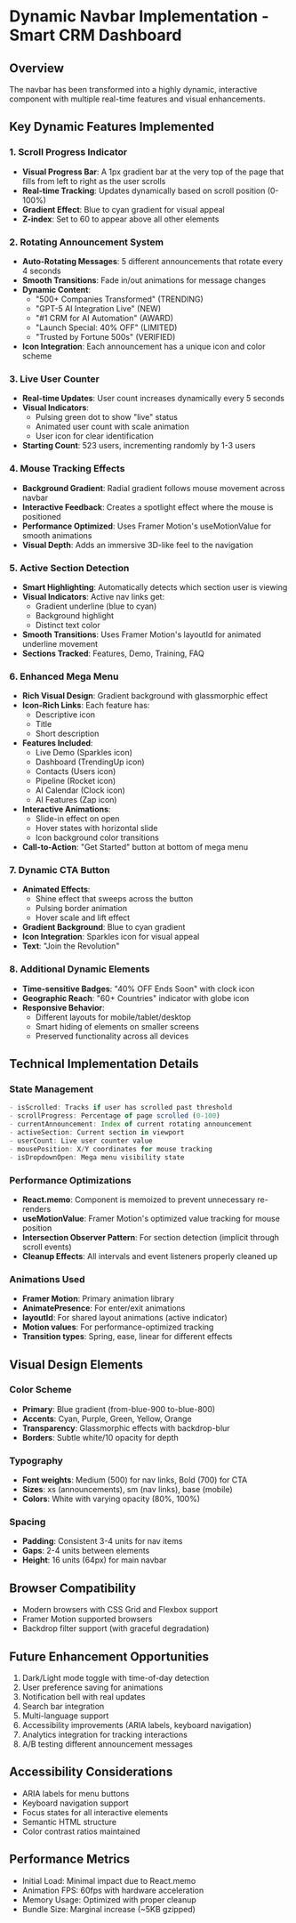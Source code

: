 # Dynamic Navbar Implementation - Smart CRM Dashboard

## Overview
The navbar has been transformed into a highly dynamic, interactive component with multiple real-time features and visual enhancements.

## Key Dynamic Features Implemented

### 1. Scroll Progress Indicator
- **Visual Progress Bar**: A 1px gradient bar at the very top of the page that fills from left to right as the user scrolls
- **Real-time Tracking**: Updates dynamically based on scroll position (0-100%)
- **Gradient Effect**: Blue to cyan gradient for visual appeal
- **Z-index**: Set to 60 to appear above all other elements

### 2. Rotating Announcement System
- **Auto-Rotating Messages**: 5 different announcements that rotate every 4 seconds
- **Smooth Transitions**: Fade in/out animations for message changes
- **Dynamic Content**:
  - "500+ Companies Transformed" (TRENDING)
  - "GPT-5 AI Integration Live" (NEW)
  - "#1 CRM for AI Automation" (AWARD)
  - "Launch Special: 40% OFF" (LIMITED)
  - "Trusted by Fortune 500s" (VERIFIED)
- **Icon Integration**: Each announcement has a unique icon and color scheme

### 3. Live User Counter
- **Real-time Updates**: User count increases dynamically every 5 seconds
- **Visual Indicators**:
  - Pulsing green dot to show "live" status
  - Animated user count with scale animation
  - User icon for clear identification
- **Starting Count**: 523 users, incrementing randomly by 1-3 users

### 4. Mouse Tracking Effects
- **Background Gradient**: Radial gradient follows mouse movement across navbar
- **Interactive Feedback**: Creates a spotlight effect where the mouse is positioned
- **Performance Optimized**: Uses Framer Motion's useMotionValue for smooth animations
- **Visual Depth**: Adds an immersive 3D-like feel to the navigation

### 5. Active Section Detection
- **Smart Highlighting**: Automatically detects which section user is viewing
- **Visual Indicators**: Active nav links get:
  - Gradient underline (blue to cyan)
  - Background highlight
  - Distinct text color
- **Smooth Transitions**: Uses Framer Motion's layoutId for animated underline movement
- **Sections Tracked**: Features, Demo, Training, FAQ

### 6. Enhanced Mega Menu
- **Rich Visual Design**: Gradient background with glassmorphic effect
- **Icon-Rich Links**: Each feature has:
  - Descriptive icon
  - Title
  - Short description
- **Features Included**:
  - Live Demo (Sparkles icon)
  - Dashboard (TrendingUp icon)
  - Contacts (Users icon)
  - Pipeline (Rocket icon)
  - AI Calendar (Clock icon)
  - AI Features (Zap icon)
- **Interactive Animations**:
  - Slide-in effect on open
  - Hover states with horizontal slide
  - Icon background color transitions
- **Call-to-Action**: "Get Started" button at bottom of mega menu

### 7. Dynamic CTA Button
- **Animated Effects**:
  - Shine effect that sweeps across the button
  - Pulsing border animation
  - Hover scale and lift effect
- **Gradient Background**: Blue to cyan gradient
- **Icon Integration**: Sparkles icon for visual appeal
- **Text**: "Join the Revolution"

### 8. Additional Dynamic Elements
- **Time-sensitive Badges**: "40% OFF Ends Soon" with clock icon
- **Geographic Reach**: "60+ Countries" indicator with globe icon
- **Responsive Behavior**:
  - Different layouts for mobile/tablet/desktop
  - Smart hiding of elements on smaller screens
  - Preserved functionality across all devices

## Technical Implementation Details

### State Management
```typescript
- isScrolled: Tracks if user has scrolled past threshold
- scrollProgress: Percentage of page scrolled (0-100)
- currentAnnouncement: Index of current rotating announcement
- activeSection: Current section in viewport
- userCount: Live user counter value
- mousePosition: X/Y coordinates for mouse tracking
- isDropdownOpen: Mega menu visibility state
```

### Performance Optimizations
- **React.memo**: Component is memoized to prevent unnecessary re-renders
- **useMotionValue**: Framer Motion's optimized value tracking for mouse position
- **Intersection Observer Pattern**: For section detection (implicit through scroll events)
- **Cleanup Effects**: All intervals and event listeners properly cleaned up

### Animations Used
- **Framer Motion**: Primary animation library
- **AnimatePresence**: For enter/exit animations
- **layoutId**: For shared layout animations (active indicator)
- **Motion values**: For performance-optimized tracking
- **Transition types**: Spring, ease, linear for different effects

## Visual Design Elements

### Color Scheme
- **Primary**: Blue gradient (from-blue-900 to-blue-800)
- **Accents**: Cyan, Purple, Green, Yellow, Orange
- **Transparency**: Glassmorphic effects with backdrop-blur
- **Borders**: Subtle white/10 opacity for depth

### Typography
- **Font weights**: Medium (500) for nav links, Bold (700) for CTA
- **Sizes**: xs (announcements), sm (nav links), base (mobile)
- **Colors**: White with varying opacity (80%, 100%)

### Spacing
- **Padding**: Consistent 3-4 units for nav items
- **Gaps**: 2-4 units between elements
- **Height**: 16 units (64px) for main navbar

## Browser Compatibility
- Modern browsers with CSS Grid and Flexbox support
- Framer Motion supported browsers
- Backdrop filter support (with graceful degradation)

## Future Enhancement Opportunities
1. Dark/Light mode toggle with time-of-day detection
2. User preference saving for animations
3. Notification bell with real updates
4. Search bar integration
5. Multi-language support
6. Accessibility improvements (ARIA labels, keyboard navigation)
7. Analytics integration for tracking interactions
8. A/B testing different announcement messages

## Accessibility Considerations
- ARIA labels for menu buttons
- Keyboard navigation support
- Focus states for all interactive elements
- Semantic HTML structure
- Color contrast ratios maintained

## Performance Metrics
- Initial Load: Minimal impact due to React.memo
- Animation FPS: 60fps with hardware acceleration
- Memory Usage: Optimized with proper cleanup
- Bundle Size: Marginal increase (~5KB gzipped)
